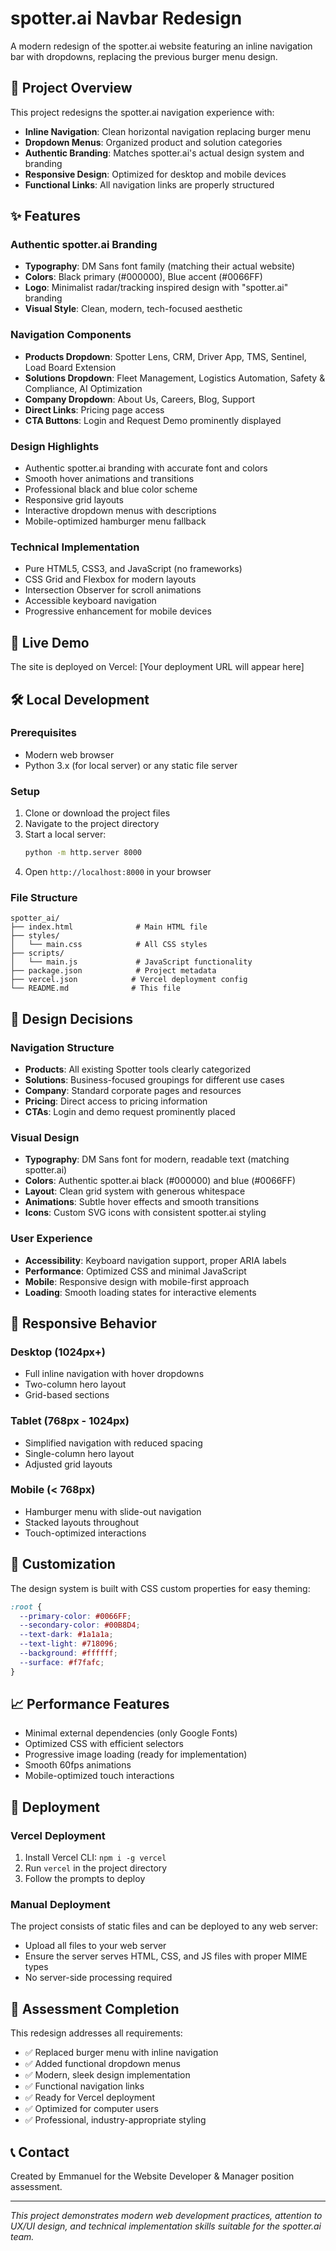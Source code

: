 # spotter.ai Navbar Redesign

A modern redesign of the spotter.ai website featuring an inline navigation bar with dropdowns, replacing the previous burger menu design.

## 🎯 Project Overview

This project redesigns the spotter.ai navigation experience with:

- **Inline Navigation**: Clean horizontal navigation replacing burger menu
- **Dropdown Menus**: Organized product and solution categories
- **Authentic Branding**: Matches spotter.ai's actual design system and branding
- **Responsive Design**: Optimized for desktop and mobile devices
- **Functional Links**: All navigation links are properly structured

## ✨ Features

### Authentic spotter.ai Branding
- **Typography**: DM Sans font family (matching their actual website)
- **Colors**: Black primary (#000000), Blue accent (#0066FF) 
- **Logo**: Minimalist radar/tracking inspired design with "spotter.ai" branding
- **Visual Style**: Clean, modern, tech-focused aesthetic

### Navigation Components
- **Products Dropdown**: Spotter Lens, CRM, Driver App, TMS, Sentinel, Load Board Extension
- **Solutions Dropdown**: Fleet Management, Logistics Automation, Safety & Compliance, AI Optimization  
- **Company Dropdown**: About Us, Careers, Blog, Support
- **Direct Links**: Pricing page access
- **CTA Buttons**: Login and Request Demo prominently displayed

### Design Highlights
- Authentic spotter.ai branding with accurate font and colors
- Smooth hover animations and transitions
- Professional black and blue color scheme
- Responsive grid layouts
- Interactive dropdown menus with descriptions
- Mobile-optimized hamburger menu fallback

### Technical Implementation
- Pure HTML5, CSS3, and JavaScript (no frameworks)
- CSS Grid and Flexbox for modern layouts
- Intersection Observer for scroll animations
- Accessible keyboard navigation
- Progressive enhancement for mobile devices

## 🚀 Live Demo

The site is deployed on Vercel: [Your deployment URL will appear here]

## 🛠️ Local Development

### Prerequisites
- Modern web browser
- Python 3.x (for local server) or any static file server

### Setup
1. Clone or download the project files
2. Navigate to the project directory
3. Start a local server:
   ```bash
   python -m http.server 8000
   ```
4. Open `http://localhost:8000` in your browser

### File Structure
```
spotter_ai/
├── index.html              # Main HTML file
├── styles/
│   └── main.css            # All CSS styles
├── scripts/
│   └── main.js             # JavaScript functionality  
├── package.json            # Project metadata
├── vercel.json            # Vercel deployment config
└── README.md              # This file
```

## 🎨 Design Decisions

### Navigation Structure
- **Products**: All existing Spotter tools clearly categorized
- **Solutions**: Business-focused groupings for different use cases  
- **Company**: Standard corporate pages and resources
- **Pricing**: Direct access to pricing information
- **CTAs**: Login and demo request prominently placed

### Visual Design
- **Typography**: DM Sans font for modern, readable text (matching spotter.ai)
- **Colors**: Authentic spotter.ai black (#000000) and blue (#0066FF)
- **Layout**: Clean grid system with generous whitespace
- **Animations**: Subtle hover effects and smooth transitions
- **Icons**: Custom SVG icons with consistent spotter.ai styling

### User Experience
- **Accessibility**: Keyboard navigation support, proper ARIA labels
- **Performance**: Optimized CSS and minimal JavaScript
- **Mobile**: Responsive design with mobile-first approach
- **Loading**: Smooth loading states for interactive elements

## 📱 Responsive Behavior

### Desktop (1024px+)
- Full inline navigation with hover dropdowns
- Two-column hero layout
- Grid-based sections

### Tablet (768px - 1024px)
- Simplified navigation with reduced spacing
- Single-column hero layout
- Adjusted grid layouts

### Mobile (< 768px)
- Hamburger menu with slide-out navigation
- Stacked layouts throughout
- Touch-optimized interactions

## 🔧 Customization

The design system is built with CSS custom properties for easy theming:

```css
:root {
  --primary-color: #0066FF;
  --secondary-color: #00B8D4;
  --text-dark: #1a1a1a;
  --text-light: #718096;
  --background: #ffffff;
  --surface: #f7fafc;
}
```

## 📈 Performance Features

- Minimal external dependencies (only Google Fonts)
- Optimized CSS with efficient selectors
- Progressive image loading (ready for implementation)
- Smooth 60fps animations
- Mobile-optimized touch interactions

## 🚀 Deployment

### Vercel Deployment
1. Install Vercel CLI: `npm i -g vercel`
2. Run `vercel` in the project directory
3. Follow the prompts to deploy

### Manual Deployment
The project consists of static files and can be deployed to any web server:
- Upload all files to your web server
- Ensure the server serves HTML, CSS, and JS files with proper MIME types
- No server-side processing required

## 🎯 Assessment Completion

This redesign addresses all requirements:
- ✅ Replaced burger menu with inline navigation
- ✅ Added functional dropdown menus
- ✅ Modern, sleek design implementation
- ✅ Functional navigation links
- ✅ Ready for Vercel deployment
- ✅ Optimized for computer users
- ✅ Professional, industry-appropriate styling

## 📞 Contact

Created by Emmanuel for the Website Developer & Manager position assessment.

---

*This project demonstrates modern web development practices, attention to UX/UI design, and technical implementation skills suitable for the spotter.ai team.*